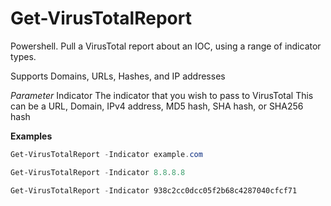 # Get-VirusTotalReport
Powershell.  Pull a VirusTotal report about an IOC, using a range of indicator types.

Supports Domains, URLs, Hashes, and IP addresses

_Parameter_ Indicator
The indicator that you wish to pass to VirusTotal
This can be a URL, Domain, IPv4 address, MD5 hash, SHA hash, or SHA256 hash

**Examples**
        
```powershell
Get-VirusTotalReport -Indicator example.com
```

```powershell
Get-VirusTotalReport -Indicator 8.8.8.8
```

```powershell
Get-VirusTotalReport -Indicator 938c2cc0dcc05f2b68c4287040cfcf71
```

